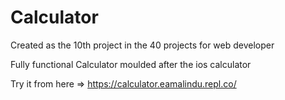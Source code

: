 # Calculator
Created as the 10th project in the 40 projects for web developer

Fully functional Calculator moulded after the ios calculator 

Try it from here => https://calculator.eamalindu.repl.co/
